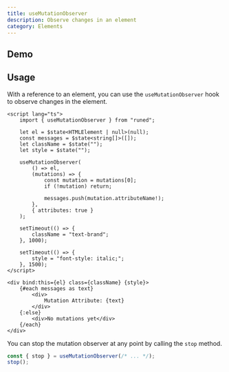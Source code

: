 ```yaml
---
title: useMutationObserver
description: Observe changes in an element
category: Elements
---
```


<script>
import Demo from '$lib/components/demos/use-mutation-observer.svelte';
</script>

## Demo

<Demo />

## Usage

With a reference to an element, you can use the `useMutationObserver` hook to observe changes in the
element.

```svelte
<script lang="ts">
	import { useMutationObserver } from "runed";

	let el = $state<HTMLElement | null>(null);
	const messages = $state<string[]>([]);
	let className = $state("");
	let style = $state("");

	useMutationObserver(
		() => el,
		(mutations) => {
			const mutation = mutations[0];
			if (!mutation) return;

			messages.push(mutation.attributeName!);
		},
		{ attributes: true }
	);

	setTimeout(() => {
		className = "text-brand";
	}, 1000);

	setTimeout(() => {
		style = "font-style: italic;";
	}, 1500);
</script>

<div bind:this={el} class={className} {style}>
	{#each messages as text}
		<div>
			Mutation Attribute: {text}
		</div>
	{:else}
		<div>No mutations yet</div>
	{/each}
</div>
```

You can stop the mutation observer at any point by calling the `stop` method.

```ts
const { stop } = useMutationObserver(/* ... */);
stop();
```
